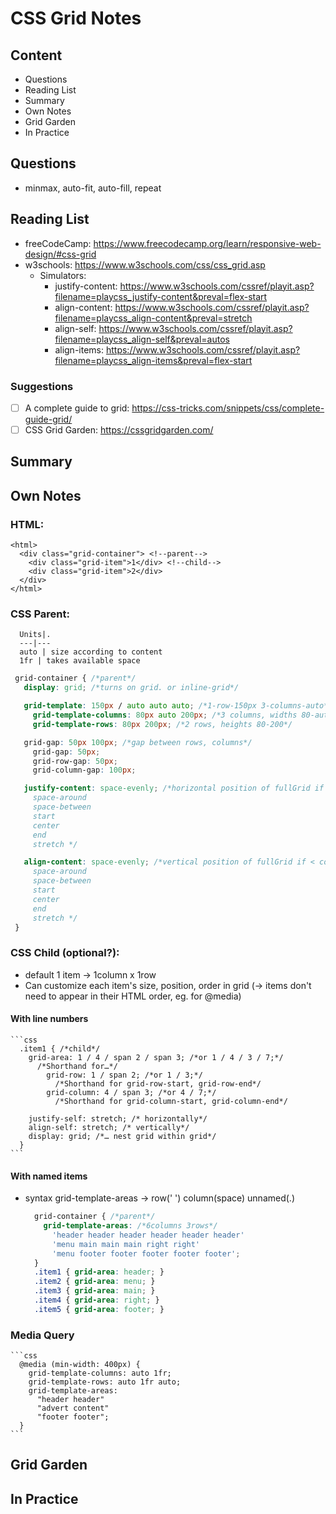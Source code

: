 # CSS Grid Notes

## Content
- Questions
- Reading List
- Summary
- Own Notes
- Grid Garden
- In Practice


## Questions
  - minmax, auto-fit, auto-fill, repeat

## Reading List
  - freeCodeCamp: <https://www.freecodecamp.org/learn/responsive-web-design/#css-grid>
  - w3schools: <https://www.w3schools.com/css/css_grid.asp>
    - Simulators:
      - justify-content: <https://www.w3schools.com/cssref/playit.asp?filename=playcss_justify-content&preval=flex-start> 
      - align-content: <https://www.w3schools.com/cssref/playit.asp?filename=playcss_align-content&preval=stretch>
      - align-self: <https://www.w3schools.com/cssref/playit.asp?filename=playcss_align-self&preval=autos>
      - align-items: <https://www.w3schools.com/cssref/playit.asp?filename=playcss_align-items&preval=flex-start>

### Suggestions
  - [ ] A complete guide to grid: <https://css-tricks.com/snippets/css/complete-guide-grid/>
  - [ ] CSS Grid Garden: <https://cssgridgarden.com/>

## Summary


## Own Notes
  ### HTML:

    <html>
      <div class="grid-container"> <!--parent-->
        <div class="grid-item">1</div> <!--child-->
        <div class="grid-item">2</div>
      </div>
    </html>

  ### CSS Parent:
      Units|.
      ---|---
      auto | size according to content
      1fr | takes available space

   ```css
    grid-container { /*parent*/
      display: grid; /*turns on grid. or inline-grid*/

      grid-template: 150px / auto auto auto; /*1-row-150px 3-columns-auto*/
        grid-template-columns: 80px auto 200px; /*3 columns, widths 80-auto-200. >4-column-children line-break*/
        grid-template-rows: 80px 200px; /*2 rows, heights 80-200*/

      grid-gap: 50px 100px; /*gap between rows, columns*/
        grid-gap: 50px; 
        grid-row-gap: 50px; 
        grid-column-gap: 100px; 

      justify-content: space-evenly; /*horizontal position of fullGrid if < container. OR justify-items?
        space-around
        space-between
        start
        center
        end
        stretch */

      align-content: space-evenly; /*vertical position of fullGrid if < container. OR align-items?
        space-around
        space-between
        start
        center
        end
        stretch */
    } 
  ```

  ### CSS Child (optional?):
  - default 1 item &rarr; 1column x 1row
  - Can customize each item's size, position, order in grid (&rarr; items don't need to appear in their HTML order, eg. for @media)
    
  #### With line numbers
    ```css
      .item1 { /*child*/
        grid-area: 1 / 4 / span 2 / span 3; /*or 1 / 4 / 3 / 7;*/ 
          /*Shorthand for…*/
            grid-row: 1 / span 2; /*or 1 / 3;*/ 
              /*Shorthand for grid-row-start, grid-row-end*/
            grid-column: 4 / span 3; /*or 4 / 7;*/ 
              /*Shorthand for grid-column-start, grid-column-end*/
     
        justify-self: stretch; /* horizontally*/
        align-self: stretch; /* vertically*/
        display: grid; /*… nest grid within grid*/
      } 
    ```

  #### With named items
  - syntax grid-template-areas &rarr; row(' ') column(space) unnamed(.)
    ```css
      grid-container { /*parent*/
        grid-template-areas: /*6columns 3rows*/
          'header header header header header header'
          'menu main main main right right'
          'menu footer footer footer footer footer';
      } 
      .item1 { grid-area: header; }
      .item2 { grid-area: menu; }
      .item3 { grid-area: main; }
      .item4 { grid-area: right; }
      .item5 { grid-area: footer; }
    ```

  ### Media Query
    ```css
      @media (min-width: 400px) { 
        grid-template-columns: auto 1fr;
        grid-template-rows: auto 1fr auto;
        grid-template-areas: 
          "header header" 
          "advert content" 
          "footer footer"; 
      }
    ```



## Grid Garden


## In Practice


